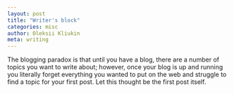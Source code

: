 ```yaml
---
layout: post
title: "Writer's block"
categories: misc
author: Oleksii Kliukin
meta: writing
---
```


The blogging paradox is that until you have a blog, there are a number of topics
you want to write about; however, once your blog is up and running you literally
forget everything you wanted to put on the web and struggle to find a topic for
your first post. Let this thought be the first post itself.
